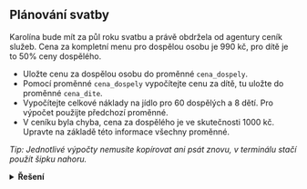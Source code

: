 ## Plánování svatby

Karolína bude mít za půl roku svatbu a právě obdržela od agentury ceník služeb. Cena za kompletní menu pro dospělou
osobu je 990 kč, pro dítě je to 50% ceny dospělého.

- Uložte cenu za dospělou osobu do proměnné `cena_dospely`.
- Pomocí proměnné `cena_dospely` vypočítejte cenu za dítě, tu uložte do proměnné `cena_dite`.
- Vypočítejte celkové náklady na jídlo pro 60 dospělých a 8 dětí. Pro výpočet použijte předchozí proměnné.
- V ceníku byla chyba, cena za dospělého je ve skutečnosti 1000 kč. Upravte na základě této informace všechny proměnné.

*Tip: Jednotlivé výpočty nemusíte kopírovat ani psát znovu, v terminálu stačí použít šipku nahoru.*

<details>
<summary><b>Řešení</b></summary>


```python
cena_dospely = 990
cena_dite = cena_dospely * 0.5
naklady = 60 * cena_dospely + 8 * cena_dite

cena_dospely = 1000
cena_dite = cena_dospely * 0.5
naklady = 60 * cena_dospely + 8 * cena_dite
```

</details>
